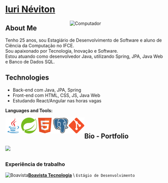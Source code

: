 # <a href="https://bio-nevitoniuri.vercel.app/">Iuri Néviton</a>

<a href="https://bio-nevitoniuri.vercel.app/">
<img src="https://camo.githubusercontent.com/9afefcbff89a66b497e623146404d0e0d51fd46d9cd4039f8580a339a2ad9cbc/68747470733a2f2f6d69726f2e6d656469756d2e636f6d2f6d61782f323830302f312a4255376630324c655165454c7a747178613865436d772e676966" min-width="300px" max-width="300px" width="300px" align="right" alt="Computador">
</a>

## About Me
Tenho 25 anos, sou Estagiário de Desenvolvimento de Software e aluno de Ciência da Computação no IFCE. <br>
Sou apaixonado por Tecnologia, Inovação e Software. <br>
Estou atuando como desenvolvedor Java, utilizando Spring, JPA, Java Web e Banco de Dados SQL.

## Technologies
- Back-end com Java, JPA, Spring
- Front-end com HTML, CSS, JS, Java Web
- Estudando React/Angular nas horas vagas

**Languages and Tools:** 

 <img height="50" align="left" alt="Java" height="100"  src="https://raw.githubusercontent.com/devicons/devicon/master/icons/java/java-original.svg">
 <img height="50" align="left" alt="Spring" height="100"  src="https://raw.githubusercontent.com/devicons/devicon/master/icons/spring/spring-original.svg">
 <img height="50" align="left" alt="HTML" height="100"  src="https://raw.githubusercontent.com/devicons/devicon/master/icons/html5/html5-original.svg">
 <img height="50" align="left" alt="Postgres" height="100"  src="https://raw.githubusercontent.com/devicons/devicon/master/icons/postgresql/postgresql-original.svg">
 <img height="50" align="left" alt="Git" height="100"  src="https://raw.githubusercontent.com/devicons/devicon/master/icons/git/git-plain.svg"> 
 
 
 <br>
 


##

## Bio - Portfolio

<a href="https://bio-nevitoniuri.vercel.app/" target="_blank">
   <img src="https://img.icons8.com/dusk/50/000000/contract-job.png"/>
</a>

## 

### Experiência de trabalho

[<img align="left" height="30px"  alt="Boavista" src="https://boavistatecnologia.com.br/wp-content/themes/atratis/build/images/logo.png"/>](https://boavistatecnologia.com.br/)

[**Boavista Tecnologia**](https://boavistatecnologia.com.br/) \ `Estágio de Desenvolvimento `


   
  
   
<!---
nevitoniuri/nevitoniuri is a ✨ special ✨ repository because its `README.md` (this file) appears on your GitHub profile.
You can click the Preview link to take a look at your changes.
--->
